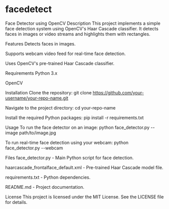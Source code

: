 # facedetect
Face Detector using OpenCV
Description
This project implements a simple face detection system using OpenCV's Haar Cascade classifier. It detects faces in images or video streams and highlights them with rectangles.

Features
Detects faces in images.

Supports webcam video feed for real-time face detection.

Uses OpenCV's pre-trained Haar Cascade classifier.

Requirements
Python 3.x

OpenCV

Installation
Clone the repository:
git clone https://github.com/your-username/your-repo-name.git

Navigate to the project directory:
cd your-repo-name

Install the required Python packages:
pip install -r requirements.txt

Usage
To run the face detector on an image:
python face_detector.py --image path/to/image.jpg

To run real-time face detection using your webcam:
python face_detector.py --webcam

Files
face_detector.py - Main Python script for face detection.

haarcascade_frontalface_default.xml - Pre-trained Haar Cascade model file.

requirements.txt - Python dependencies.

README.md - Project documentation.

License
This project is licensed under the MIT License. See the LICENSE file for details.


